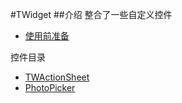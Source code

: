 #TWidget
##介绍
整合了一些自定义控件

* [使用前准备](zhunbei.md)

控件目录

* [TWActionSheet](TWActionSheet.md)
* [PhotoPicker](https://github.com/glassLake/PhotoPicker)


